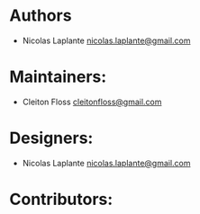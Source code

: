 # Authors

* Nicolas Laplante <nicolas.laplante@gmail.com>

# Maintainers:

* Cleiton Floss <cleitonfloss@gmail.com>

# Designers:

* Nicolas Laplante <nicolas.laplante@gmail.com>

# Contributors:
